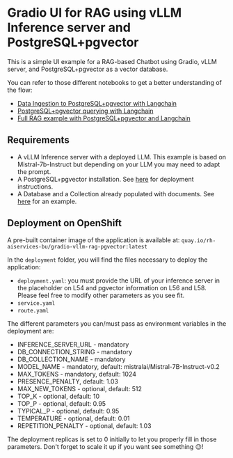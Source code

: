 # Gradio UI for RAG using vLLM Inference server and PostgreSQL+pgvector

This is a simple UI example for a RAG-based Chatbot using Gradio, vLLM server, and PostgreSQL+pgvector as a vector database.

You can refer to those different notebooks to get a better understanding of the flow:

- [Data Ingestion to PostgreSQL+pgvector with Langchain](../../../notebooks/langchain/Langchain-PgVector-Ingest.ipynb)
- [PostgreSQL+pgvector querying with Langchain](../../../notebooks/langchain/Langchain-PgVector-Query.ipynb)
- [Full RAG example with PostgreSQL+pgvector and Langchain](../../../notebooks/langchain/RAG_with_sources_Langchain-HFTGI-PgVector.ipynb)

## Requirements

- A vLLM Inference server with a deployed LLM. This example is based on Mistral-7b-Instruct but depending on your LLM you may need to adapt the prompt.
- A PostgreSQL+pgvector installation. See [here](../../../../pgvector/README.md) for deployment instructions.
- A Database and a Collection already populated with documents. See [here](../../../notebooks/langchain/Langchain-PgVector-Ingest.ipynb) for an example.

## Deployment on OpenShift

A pre-built container image of the application is available at: `quay.io/rh-aiservices-bu/gradio-vllm-rag-pgvector:latest`

In the `deployment` folder, you will find the files necessary to deploy the application:

- `deployment.yaml`: you must provide the URL of your inference server in the placeholder on L54 and pgvector information on L56 and L58. Please feel free to modify other parameters as you see fit.
- `service.yaml`
- `route.yaml`

The different parameters you can/must pass as environment variables in the deployment are:

- INFERENCE_SERVER_URL - mandatory
- DB_CONNECTION_STRING - mandatory
- DB_COLLECTION_NAME - mandatory
- MODEL_NAME - mandatory, default: mistralai/Mistral-7B-Instruct-v0.2
- MAX_TOKENS - mandatory, default: 1024
- PRESENCE_PENALTY, default: 1.03
- MAX_NEW_TOKENS - optional, default: 512
- TOP_K - optional, default: 10
- TOP_P - optional, default: 0.95
- TYPICAL_P - optional, default: 0.95
- TEMPERATURE - optional, default: 0.01
- REPETITION_PENALTY - optional, default: 1.03


The deployment replicas is set to 0 initially to let you properly fill in those parameters. Don't forget to scale it up if you want see something 😉!

